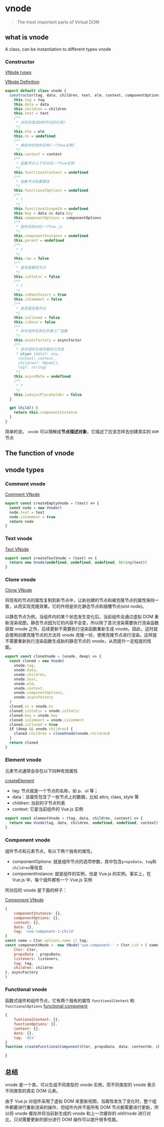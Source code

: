 # vnode

> The most important parts of Virtual DOM

## what is vnode

A class, can be instantiation to different types vnode

### Constructor

[VNode types](../../2.x/types/vnode.d.ts)

[VNode Definition](../../geektime/dist/vue.2.6.14.js#L809)

```js
export default class vnode {
  constructor(tag, data, children, text, elm, context, componentOptions, asyncFactor) {
    this.tag = tag
    this.data = data
    this.children = children
    this.text = text
    /**
     * 对应的真实DOM节点的引用?
     */
    this.elm = elm
    this.ns = undefined
    /**
     * 根组件的组件实例(一个Vue实例)
     */
    this.context = context
    /**
     * 函数节点上下文对应一个Vue实例
     */
    this.functionalContext = undefined
    /**
     * 函数节点配置属性
     */
    this.functionalOptions = undefined
    /**
     * ?
     */
    this.functionalScopeId = undefined
    this.key = data && data.key
    this.componentOptions = componentOptions
    /**
     * 组件实例对应一个Vue.js
     */
    this.componentInstance = undefined
    this.parent = undefined
    /**
     * ?
     */
    this.raw = false
    /**
     * 是否是静态节点
     */
    this.isStatic = false
    /**
     * ?
     */
    this.isRootInsert = true
    this.isComment = false
    /**
     * 是否是克隆节点
     */
    this.isCloned = false
    this.isOnce = false
    /**
     * 异步组件实例化所需工厂函数
     */
    this.asyncFactory = asyncFactor
    /**
     * 异步组件生成所需的元信息
     * @type {data?: any,
      context: context,
      children?: VNode[],
      tag?: string}
     */
    this.asyncMeta = undefined
    /**
     * ?
     */
    this.isAsyncPlaceholder = false
  }

  get Child() {
    return this.componentInstance
  }
}
```

简单的说， `vnode` 可以理解成**节点描述对象**，它描述了应该怎样去创建真实的 `DOM` 节点

## The function of vnode

## vnode types

### Comment vnode

[Comment VNode](../../geektime/dist/vue.2.6.14.js#L852)

```js
export const createEmptyVnode = (text) => {
  const node = new Vnode()
  node.text = text
  node.isComment = true
  return node
}
```

### Text vnode

[Text VNode](../../geektime/dist/vue.2.6.14.js#L863)

```js
export const createTextVnode = (text) => {
  return new Vnode(undefined, undefined, undefined, String(text))
}
```

### Clone vnode

[Clone VNode](../../geektime/dist/vue.2.6.14.js#L871)

将现有的节点的属性复制到新节点中，让新创建的节点和被克隆节点的属性保持一致，从而实现克隆效果。它的作用是优化静态节点和插槽节点(slot node)。

以静态节点为例，当组件内的某个状态发生变化后，当前组件会通过虚拟 DOM 重新渲染视图，静态节点因为它的内容不会变，所以除了首次渲染需要执行渲染函数获取 vnode 之外，后续更新不需要执行渲染函数重新生成 vnode。因此，这时就会使用创建克隆节点的方法将 vnode 克隆一份，使用克隆节点进行渲染。这样就不需要重新执行渲染函数生成新的静态节点的 vnode，从而提升一定程度的性能。

```js
export const cloneVnode = (vnode, deep) => {
  const cloned = new Vnode(
    vnode.tag,
    vnode.data,
    vnode.children,
    vnode.text,
    vnode.elm,
    vnode.context,
    vnode.componentOptions,
    vnode.asyncFactory
  )
  cloned.ns = vnode.ns
  cloned.isStatic = vnode.isStatic
  cloned.key = vnode.key
  cloned.isComment = vnode.isComment
  cloned.isCloned = true
  if (deep && vnode.children) {
    cloned.children = cloneVnode(vnode.children)
  }
  return cloned
}
```

### Element vnode

元素节点通常会存在以下四种有效属性

[createElement](../../geektime/dist/vue.2.6.14.js#L3455)

- tag: 节点就是一个节点的名称，如 p、ul 等；
- data：该属性包含了一些节点上的数据，比如 attrs, class, style 等
- children: 当前的子节点列表
- context: 它是当前组件的 Vue.js 实例

```js
export const elementVnode = (tag, data, children, context) => {
  return new Vnode(tag, data, children, undefined, undefined, context)
}
```

### Component vnode

组件节点和元素节点，有以下两个独有的属性。

- componentOptions: 就是组件节点的选项参数，其中包含`propsData`、`tag`和`children`等信息
- componentInstance: 就是组件的实例，也是 Vue.js 的实例。事实上，在 Vue.js 中，每个组件都有一个 Vue.js 实例

所对应的 vnode 是下面的样子：

[Component VNode](../../geektime/dist/vue.2.6.14.js#L3364)

```js
{
    componentInstance: {},
    componentOptions: {},
    context: {},
    data: {},
    tag: 'vue-component-1-child'
}
const name = Ctor.options.name || tag;
const componentVNode =  new VNode('vue-component-' + Ctor.cid + ( name ? "-"+ name : ""), data, undefined, undefined, undefined, context, {
    Ctor: Ctor,
    propsData : propsData,
    listeners: listeners,
    tag: tag,
    children: children
}, asyncFactory
)

```

### Functional vnode

函数式组件和组件节点，它有两个独有的属性 `functionalContext` 和 `functionalOptions`
[functional component](../../geektime/dist/vue.2.6.14.js#L3114)

```js
{
    funtionalContext: {},
    functionOptions: {},
    context: {},
    data: {},
    tag: 'div'
}
function createFunctionalComponent(Ctor, propsData, data, contextVm, children){

}
```

## 总结

vnode 是一个类，可以生成不同类型的 vnode 实例，而不同类型的 vnode 表示不同类型的真实 DOM 元素。

由于 Vue.js 对组件采用了虚拟 DOM 来更新视图，当属性发生了变化时，整个组件都要进行重新渲染的操作，但组件内并不是所有 DOM 节点都需要进行更新，所以将 vnode 缓存并将当前新生成的 vnode 和上一次缓存的 oldVnode 进行对比，只对需要更新的部分进行 DOM 操作可以提升很多性能。
